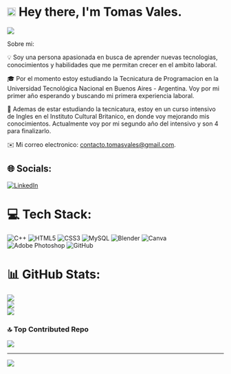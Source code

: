 # <img src="https://media.giphy.com/media/v1.Y2lkPTc5MGI3NjExbWI1c3h1a2R4b2FwcXA3NmsxYzd5eDJqM2VuZHV0bTF1eDBhdnNtMSZlcD12MV9zdGlja2Vyc19zZWFyY2gmY3Q9cw/WFZvB7VIXBgiz3oDXE/giphy.gif" width="20"/> Hey there, I'm Tomas Vales.

<img src="https://media4.giphy.com/media/v1.Y2lkPTc5MGI3NjExejduMHQyOHdhb244YWVxejZjOTc2N293cXRvNnFwcGw3cGt2Y2V3dyZlcD12MV9pbnRlcm5hbF9naWZfYnlfaWQmY3Q9Zw/26tn33aiTi1jkl6H6/giphy.webp">

Sobre mi: 

💡 Soy una persona apasionada en busca de aprender nuevas tecnologias, conocimientos y habilidades que me permitan crecer en el ambito laboral.

🎓 Por el momento estoy estudiando la Tecnicatura de Programacion en la Universidad Tecnológica Nacional en Buenos Aires - Argentina. 
Voy por mi primer año esperando y buscando mi primera experiencia laboral.

📄 Ademas de estar estudiando la tecnicatura, estoy en un curso intensivo de Ingles en el Instituto Cultural Britanico, en donde voy mejorando mis conocimientos. Actualmente voy por mi segundo año del intensivo y son 4 para finalizarlo. 

✉️ Mi correo electronico: contacto.tomasvales@gmail.com.



## 🌐 Socials:
[![LinkedIn](https://img.shields.io/badge/LinkedIn-%230077B5.svg?logo=linkedin&logoColor=white)](https://www.linkedin.com/in/tomas-vales-5b4735300/) 

# 💻 Tech Stack:
![C++](https://img.shields.io/badge/c++-%2300599C.svg?style=for-the-badge&logo=c%2B%2B&logoColor=white) ![HTML5](https://img.shields.io/badge/html5-%23E34F26.svg?style=for-the-badge&logo=html5&logoColor=white) ![CSS3](https://img.shields.io/badge/css3-%231572B6.svg?style=for-the-badge&logo=css3&logoColor=white) ![MySQL](https://img.shields.io/badge/mysql-4479A1.svg?style=for-the-badge&logo=mysql&logoColor=white) ![Blender](https://img.shields.io/badge/blender-%23F5792A.svg?style=for-the-badge&logo=blender&logoColor=white) ![Canva](https://img.shields.io/badge/Canva-%2300C4CC.svg?style=for-the-badge&logo=Canva&logoColor=white) ![Adobe Photoshop](https://img.shields.io/badge/adobe%20photoshop-%2331A8FF.svg?style=for-the-badge&logo=adobe%20photoshop&logoColor=white) ![GitHub](https://img.shields.io/badge/github-%23121011.svg?style=for-the-badge&logo=github&logoColor=white)
# 📊 GitHub Stats:
![](https://github-readme-stats.vercel.app/api?username=TomasVales&theme=dark&hide_border=false&include_all_commits=false&count_private=false)<br/>
![](https://github-readme-streak-stats.herokuapp.com/?user=TomasVales&theme=dark&hide_border=false)<br/>
![](https://github-readme-stats.vercel.app/api/top-langs/?username=TomasVales&theme=dark&hide_border=false&include_all_commits=false&count_private=false&layout=compact)

### 🔝 Top Contributed Repo
![](https://github-contributor-stats.vercel.app/api?username=TomasVales&limit=5&theme=dark&combine_all_yearly_contributions=true)

---
[![](https://visitcount.itsvg.in/api?id=TomasVales&icon=0&color=0)](https://visitcount.itsvg.in)
